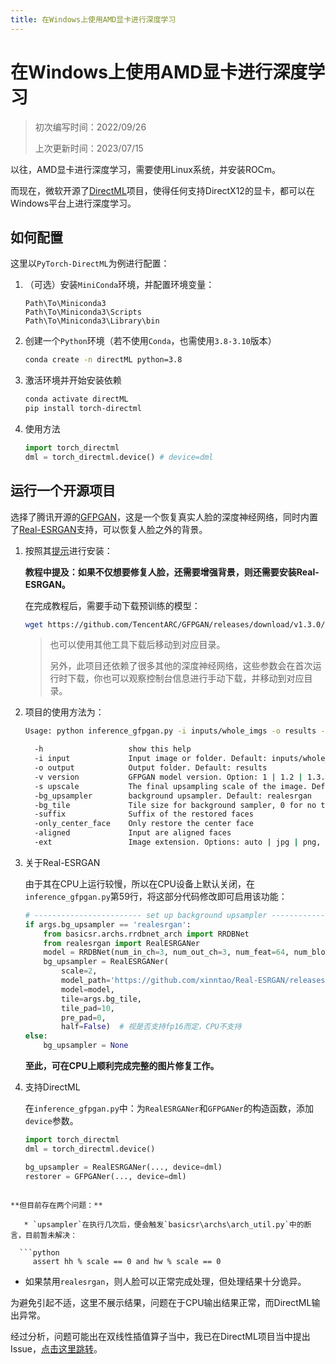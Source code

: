 ```yaml
---
title: 在Windows上使用AMD显卡进行深度学习
---
```

# 在Windows上使用AMD显卡进行深度学习

> 初次编写时间：2022/09/26
>
> 上次更新时间：2023/07/15

以往，AMD显卡进行深度学习，需要使用Linux系统，并安装ROCm。

而现在，微软开源了[DirectML](https://github.com/microsoft/DirectML)项目，使得任何支持DirectX12的显卡，都可以在Windows平台上进行深度学习。

## 如何配置

这里以`PyTorch-DirectML`为例进行配置：

1. （可选）安装`MiniConda`环境，并配置环境变量：

   ```
   Path\To\Miniconda3
   Path\To\Miniconda3\Scripts
   Path\To\Miniconda3\Library\bin
   ```

2. 创建一个`Python`环境（若不使用`Conda`，也需使用`3.8-3.10`版本）

   ```bash
   conda create -n directML python=3.8
   ```

3. 激活环境并开始安装依赖

   ```bash
   conda activate directML
   pip install torch-directml
   ```

4. 使用方法

   ```python
   import torch_directml
   dml = torch_directml.device() # device=dml
   ```

## 运行一个开源项目

选择了腾讯开源的[GFPGAN](https://github.com/TencentARC/GFPGAN)，这是一个恢复真实人脸的深度神经网络，同时内置了[Real-ESRGAN](https://github.com/xinntao/Real-ESRGAN)支持，可以恢复人脸之外的背景。

1. 按照其[提示](https://github.com/TencentARC/GFPGAN#wrench-dependencies-and-installation)进行安装：

   **教程中提及：如果不仅想要修复人脸，还需要增强背景，则还需要安装Real-ESRGAN。**

   在完成教程后，需要手动下载预训练的模型：

   ```bash
   wget https://github.com/TencentARC/GFPGAN/releases/download/v1.3.0/GFPGANv1.3.pth -P experiments/pretrained_models
   ```

   > 也可以使用其他工具下载后移动到对应目录。
   >
   > 另外，此项目还依赖了很多其他的深度神经网络，这些参数会在首次运行时下载，你也可以观察控制台信息进行手动下载，并移动到对应目录。

2. 项目的使用方法为：

   ```bash
   Usage: python inference_gfpgan.py -i inputs/whole_imgs -o results -v 1.3 -s 2 [options]...
   
     -h                   show this help
     -i input             Input image or folder. Default: inputs/whole_imgs
     -o output            Output folder. Default: results
     -v version           GFPGAN model version. Option: 1 | 1.2 | 1.3. Default: 1.3
     -s upscale           The final upsampling scale of the image. Default: 2
     -bg_upsampler        background upsampler. Default: realesrgan
     -bg_tile             Tile size for background sampler, 0 for no tile during testing. Default: 400
     -suffix              Suffix of the restored faces
     -only_center_face    Only restore the center face
     -aligned             Input are aligned faces
     -ext                 Image extension. Options: auto | jpg | png, auto means using the same extension as inputs. Default: auto
   ```

3. 关于Real-ESRGAN

   由于其在CPU上运行较慢，所以在CPU设备上默认关闭，在`inference_gfpgan.py`第59行，将这部分代码修改即可启用该功能：

   ```python
   # ------------------------ set up background upsampler ------------------------
   if args.bg_upsampler == 'realesrgan':
       from basicsr.archs.rrdbnet_arch import RRDBNet
       from realesrgan import RealESRGANer
       model = RRDBNet(num_in_ch=3, num_out_ch=3, num_feat=64, num_block=23, num_grow_ch=32, scale=2)
       bg_upsampler = RealESRGANer(
           scale=2,
           model_path='https://github.com/xinntao/Real-ESRGAN/releases/download/v0.2.1/RealESRGAN_x2plus.pth',
           model=model,
           tile=args.bg_tile,
           tile_pad=10,
           pre_pad=0,
           half=False)  # 视是否支持fp16而定，CPU不支持
   else:
       bg_upsampler = None
   ```

   **至此，可在CPU上顺利完成完整的图片修复工作。**

5. 支持DirectML

   在`inference_gfpgan.py`中：为`RealESRGANer`和`GFPGANer`的构造函数，添加`device`参数。

   ```python
   import torch_directml
   dml = torch_directml.device()
   
   bg_upsampler = RealESRGANer(..., device=dml)
   restorer = GFPGANer(..., device=dml)
```
   
**但目前存在两个问题：**
   
   * `upsampler`在执行几次后，便会触发`basicsr\archs\arch_util.py`中的断言，目前暂未解决：
   
  ```python
     assert hh % scale == 0 and hw % scale == 0
  ```
   
   * 如果禁用`realesrgan`，则人脸可以正常完成处理，但处理结果十分诡异。
   
  为避免引起不适，这里不展示结果，问题在于CPU输出结果正常，而DirectML输出异常。
   
  经过分析，问题可能出在双线性插值算子当中，我已在DirectML项目当中提出Issue，[点击这里跳转](https://github.com/microsoft/DirectML/issues/482)。

